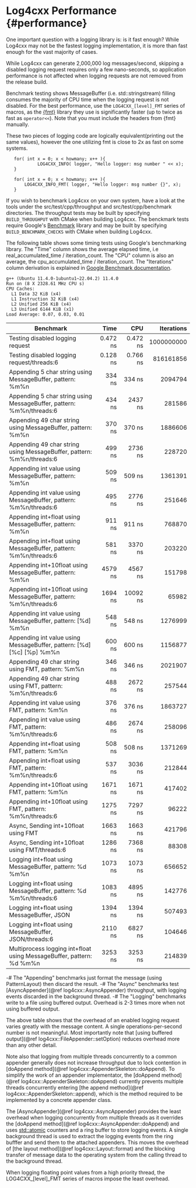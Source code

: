 Log4cxx Performance {#performance}
===
<!--
 Note: License header cannot be first, as doxygen does not generate
 cleanly if it before the '==='
-->
<!--
 Licensed to the Apache Software Foundation (ASF) under one or more
 contributor license agreements.  See the NOTICE file distributed with
 this work for additional information regarding copyright ownership.
 The ASF licenses this file to You under the Apache License, Version 2.0
 (the "License"); you may not use this file except in compliance with
 the License.  You may obtain a copy of the License at

	http://www.apache.org/licenses/LICENSE-2.0

 Unless required by applicable law or agreed to in writing, software
 distributed under the License is distributed on an "AS IS" BASIS,
 WITHOUT WARRANTIES OR CONDITIONS OF ANY KIND, either express or implied.
 See the License for the specific language governing permissions and
 limitations under the License.
-->

One important question with a logging library is: is it fast enough?
While Log4cxx may not be the fastest logging implementation, it is more than fast
enough for the vast majority of cases.

While Log4cxx can generate 2,000,000 log messages/second,
skipping a disabled logging request requires only a few nano-seconds,
so application performance is not affected when
logging requests are not removed from the release build.

Benchmark testing shows MessageBuffer (i.e. std::stringstream) filling
consumes the majority of CPU time when the logging request is not disabled.
For the best performance, use the `LOG4CXX_[level]_FMT` series of macros,
as the [{fmt}](https://fmt.dev/latest/index.html) library
they use is significantly faster
(up to twice as fast as `operator<<`).
Note that you must include the headers from {fmt} manually.

These two pieces of logging code are logically equivalent(printing out the same
values), however the one utilizing fmt is close to 2x as fast on some systems.

```{.cpp}
   for( int x = 0; x < howmany; x++ ){
            LOG4CXX_INFO( logger, "Hello logger: msg number " << x);
   }
```

```{.cpp}
   for( int x = 0; x < howmany; x++ ){
       LOG4CXX_INFO_FMT( logger, "Hello logger: msg number {}", x);
   }
```

If you wish to benchmark Log4cxx on your own system, have a look at the tools
under the src/test/cpp/throughput and src/test/cpp/benchmark directories.
The throughput tests may be built by
specifying `BUILD_THROUGHPUT` with CMake when building Log4cxx.
The benckmark tests require Google's [Benchmark](https://github.com/google/benchmark) library
and may be built by specifying `BUILD_BENCHMARK_CHECKS` with CMake when building Log4cxx.

The following table shows some timing tests using Google's benchmarking library.
The "Time" column shows the average elapsed time, i.e real_accumulated_time / iteration_count.
The "CPU" column is also an average, the cpu_accumulated_time / iteration_count.
The "Iterations" column derivation is explained in [Google Benchmark documentation](https://google.github.io/benchmark/user_guide.html#runtime-and-reporting-considerations).

	g++ (Ubuntu 11.4.0-1ubuntu1~22.04.2) 11.4.0
	Run on (8 X 2328.61 MHz CPU s)
	CPU Caches:
	  L1 Data 32 KiB (x4)
	  L1 Instruction 32 KiB (x4)
	  L2 Unified 256 KiB (x4)
	  L3 Unified 6144 KiB (x1)
	Load Average: 0.07, 0.03, 0.01

| Benchmark |     Time | CPU | Iterations |
| --------- | -------: | --: | ---------: |
| Testing disabled logging request | 0.472 ns | 0.472 ns | 1000000000 |
| Testing disabled logging request/threads:6 | 0.128 ns | 0.766 ns | 816161856 |
| Appending 5 char string using MessageBuffer, pattern: %m%n | 334 ns | 334 ns | 2094794 |
| Appending 5 char string using MessageBuffer, pattern: %m%n/threads:6 | 434 ns | 2437 ns | 281586 |
| Appending 49 char string using MessageBuffer, pattern: %m%n | 370 ns | 370 ns | 1886606 |
| Appending 49 char string using MessageBuffer, pattern: %m%n/threads:6 | 499 ns | 2736 ns | 228720 |
| Appending int value using MessageBuffer, pattern: %m%n | 509 ns | 509 ns | 1361391 |
| Appending int value using MessageBuffer, pattern: %m%n/threads:6 | 495 ns | 2776 ns | 251646 |
| Appending int+float using MessageBuffer, pattern: %m%n | 911 ns | 911 ns | 768870 |
| Appending int+float using MessageBuffer, pattern: %m%n/threads:6 | 581 ns | 3370 ns | 203220 |
| Appending int+10float using MessageBuffer, pattern: %m%n | 4579 ns | 4567 ns | 151798 |
| Appending int+10float using MessageBuffer, pattern: %m%n/threads:6 | 1694 ns | 10092 ns | 65982 |
| Appending int value using MessageBuffer, pattern: [%d] %m%n | 548 ns | 548 ns | 1276999 |
| Appending int value using MessageBuffer, pattern: [%d] [%c] [%p] %m%n | 600 ns | 600 ns | 1156877 |
| Appending 49 char string using FMT, pattern: %m%n | 346 ns | 346 ns | 2021907 |
| Appending 49 char string using FMT, pattern: %m%n/threads:6 | 488 ns | 2672 ns | 257544 |
| Appending int value using FMT, pattern: %m%n | 376 ns | 376 ns | 1863727 |
| Appending int value using FMT, pattern: %m%n/threads:6 | 486 ns | 2674 ns | 258096 |
| Appending int+float using FMT, pattern: %m%n | 508 ns | 508 ns | 1371269 |
| Appending int+float using FMT, pattern: %m%n/threads:6 | 537 ns | 3036 ns | 212844 |
| Appending int+10float using FMT, pattern: %m%n | 1671 ns | 1671 ns | 417402 |
| Appending int+10float using FMT, pattern: %m%n/threads:6 | 1275 ns | 7297 ns | 96222 |
| Async, Sending int+10float using FMT | 1663 ns | 1663 ns | 421796 |
| Async, Sending int+10float using FMT/threads:6 | 1286 ns | 7368 ns | 88308 |
| Logging int+float using MessageBuffer, pattern: %d %m%n | 1073 ns | 1073 ns | 656652 |
| Logging int+float using MessageBuffer, pattern: %d %m%n/threads:6 | 1083 ns | 4895 ns | 142776 |
| Logging int+float using MessageBuffer, JSON | 1394 ns | 1394 ns | 507493 |
| Logging int+float using MessageBuffer, JSON/threads:6 | 2110 ns | 6827 ns | 104646 |
| Multiprocess logging int+float using MessageBuffer, pattern: %d %m%n | 3253 ns | 3253 ns | 214839 |

-# The "Appending" benchmarks just format the message (using PatternLayout) then discard the result.
-# The "Async" benchmarks test [AsyncAppender](@ref log4cxx::AsyncAppender) throughput, with logging events discarded in the background thread.
-# The "Logging" benchmarks write to a file using buffered output. Overhead is 2-3 times more when not using buffered output.

The above table shows that the overhead of an enabled logging request
varies greatly with the message content.
A single operations-per-second number is not meaningful.
Most importantly note that [using buffered output](@ref log4cxx::FileAppender::setOption)
reduces overhead more than any other detail.

Note also that logging from multiple threads concurrently
to a common appender generally does not increase throughput
due to lock contention in [doAppend method](@ref log4cxx::AppenderSkeleton::doAppend).
To simplify the work of an appender implementator,
the [doAppend method](@ref log4cxx::AppenderSkeleton::doAppend) currently prevents multiple threads
concurrently entering [the append method](@ref log4cxx::AppenderSkeleton::append),
which is the method required to be implemented by a concrete appender class.

The [AsyncAppender](@ref log4cxx::AsyncAppender) provides the least overhead
when logging concurrently from multiple threads
as it overrides the [doAppend method](@ref log4cxx::AsyncAppender::doAppend)
and uses [std::atomic](https://en.cppreference.com/w/cpp/atomic/atomic.html)
counters and a ring buffer to store logging events.
A single background thread is used to extract the logging events
from the ring bufffer and send them
to the attached appenders.
This moves the overhead of [the layout method](@ref log4cxx::Layout::format)
and the blocking transfer of message data to the operating system
from the calling thread to the background thread.

When logging floating point values from a high priority thread,
the LOG4CXX_[level]_FMT series of macros impose the least overhead.

